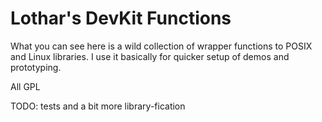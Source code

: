 # Lothar's DevKit Functions

What you can see here is a wild collection of wrapper functions to POSIX and Linux libraries. I use it basically for quicker setup of demos and prototyping.  

All GPL  

TODO: tests and a bit more library-fication  
